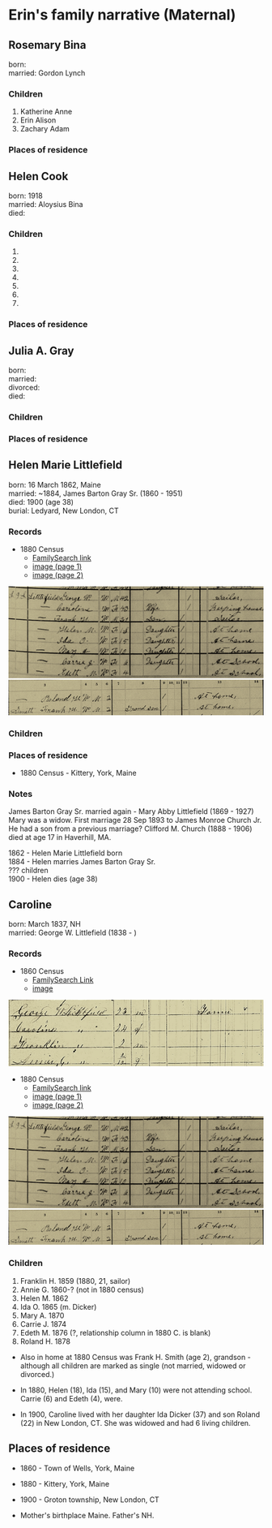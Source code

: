 # Erin's family narrative (Maternal)

## Rosemary Bina
born:   
married: Gordon Lynch  

### Children
1. Katherine Anne
1. Erin Alison
1. Zachary Adam

### Places of residence



## Helen Cook
born: 1918  
married: Aloysius Bina  
died:  

### Children
1. 
1. 
1. 
1. 
1. 
1. 
1. 

### Places of residence


## Julia A. Gray
born:  
married:  
divorced:  
died:  

### Children
### Places of residence

## Helen Marie Littlefield
born: 16 March 1862, Maine  
married: ~1884, James Barton Gray Sr. (1860 - 1951)  
died: 1900 (age 38)  
burial: Ledyard, New London, CT  


### Records
* 1880 Census
	* [FamilySearch link](https://www.familysearch.org/ark:/61903/1:1:MFQH-BL6) 
	* [image (page 1)](4-Littlefield/1880-census-original-Helen-M-Littlefield.jpg) 
	* [image (page 2)](4-Littlefield/1880-census-original-p2-Helen-M-Littlefield.jpg)

![1880 Census screenshot page 1](4-Littlefield/1880-census-partial-Helen-M-Littlefield.png)
![1880 Census screenshot page 2](4-Littlefield/1880-census-p2-partial-Helen-M-Littlefield.png)



### Children
### Places of residence
* 1880 Census - Kittery, York, Maine


### Notes

James Barton Gray Sr. married again - Mary Abby Littlefield (1869 - 1927)
Mary was a widow. First marriage 28 Sep 1893 to James Monroe Church Jr. He had a son
from a previous marriage? Clifford M. Church (1888 - 1906) died at age 17 in Haverhill, MA.

1862 - Helen Marie Littlefield born  
1884 - Helen marries James Barton Gray Sr.   
??? children  
1900 - Helen dies (age 38)  


## Caroline 
born: March 1837, NH  
married: George W. Littlefield (1838 - )

### Records

* 1860 Census
	* [FamilySearch Link](https://www.familysearch.org/ark:/61903/1:1:MDCS-F3K)
	* [image](4-Littlefield/1860-census-original-Caroline-Littlefield.jpg)

![1860 Census screenshot](4-Littlefield/1860-census-partial-Caroline-Littlefield.png)

* 1880 Census
	* [FamilySearch link](https://www.familysearch.org/ark:/61903/1:1:MFQH-BL6) 
	* [image (page 1)](4-Littlefield/1880-census-original-Helen-M-Littlefield.jpg) 
	* [image (page 2)](4-Littlefield/1880-census-original-p2-Helen-M-Littlefield.jpg)

![1880 Census screenshot page 1](4-Littlefield/1880-census-partial-Helen-M-Littlefield.png)
![1880 Census screenshot page 2](4-Littlefield/1880-census-p2-partial-Helen-M-Littlefield.png)


### Children
1. Franklin H. 1859 (1880, 21, sailor)  
1. Annie G. 1860-? (not in 1880 census)
1. Helen M. 1862  
1. Ida O. 1865  (m. Dicker)
1. Mary A. 1870  
1. Carrie J. 1874  
1. Edeth M. 1876 (?, relationship column in 1880 C. is blank)  
1. Roland H. 1878  

* Also in home at 1880 Census was Frank H. Smith (age 2), grandson - although all children are marked as single (not married, widowed or divorced.)

* In 1880, Helen (18), Ida (15), and Mary (10) were not attending school. Carrie (6) and Edeth (4), were.

* In 1900, Caroline lived with her daughter Ida Dicker (37) and son Roland (22) in New London, CT. She was widowed and had 6 living children.

## Places of residence
* 1860 - Town of Wells, York, Maine
* 1880 - Kittery, York, Maine
* 1900 - Groton township, New London, CT

* Mother's birthplace Maine. Father's NH.
